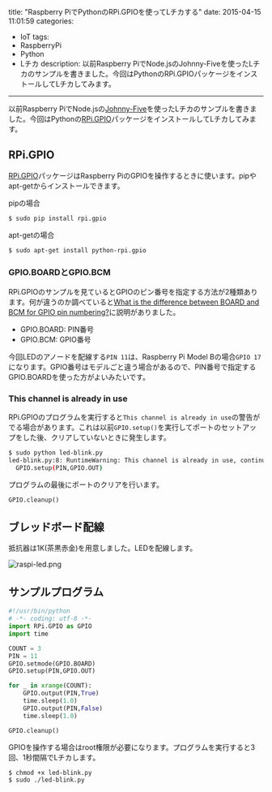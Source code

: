 title: "Raspberry PiでPythonのRPi.GPIOを使ってLチカする"
date: 2015-04-15 11:01:59
categories:
 - IoT
tags:
 - RaspberryPi
 - Python
 - Lチカ
description: 以前Raspberry PiでNode.jsのJohnny-Fiveを使ったLチカのサンプルを書きました。今回はPythonのRPi.GPIOパッケージをインストールしてLチカしてみます。
---

以前Raspberry PiでNode.jsの[Johnny-Five](2015/03/31/raspberrypi-raspi-io-wiringpi-led-blinking/)を使ったLチカのサンプルを書きました。今回はPythonの[RPi.GPIO](https://pypi.python.org/pypi/RPi.GPIO)パッケージをインストールしてLチカしてみます。

<!-- more -->

## RPi.GPIO

[RPi.GPIO](https://pypi.python.org/pypi/RPi.GPIO)パッケージはRaspberry PiのGPIOを操作するときに使います。pipやapt-getからインストールできます。

pipの場合

``` bash
$ sudo pip install rpi.gpio
```

apt-getの場合

``` bash
$ sudo apt-get install python-rpi.gpio
```

### GPIO.BOARDとGPIO.BCM

RPi.GPIOのサンプルを見ているとGPIOのピン番号を指定する方法が2種類あります。何が違うのか調べていると[What is the difference between BOARD and BCM for GPIO pin numbering?](http://raspberrypi.stackexchange.com/questions/12966/what-is-the-difference-between-board-and-bcm-for-gpio-pin-numbering)に説明がありました。

* GPIO.BOARD: PIN番号
* GPIO.BCM: GPIO番号

今回LEDのアノードを配線する`PIN 11`は、Raspberry Pi Model Bの場合`GPIO 17`になります。GPIO番号はモデルごと違う場合があるので、PIN番号で指定するGPIO.BOARDを使った方がよいみたいです。


### This channel is already in use

RPi.GPIOのプログラムを実行すると`This channel is already in use`の警告がでる場合があります。これは以前`GPIO.setup()`を実行してポートのセットアップをした後、クリアしていないときに発生します。

```bash
$ sudo python led-blink.py
led-blink.py:8: RuntimeWarning: This channel is already in use, continuing anyway.  Use GPIO.setwarnings(False) to disable warnings.
  GPIO.setup(PIN,GPIO.OUT)
```

プログラムの最後にポートのクリアを行います。

``` python
GPIO.cleanup()
```

## ブレッドボード配線

抵抗器は1K(茶黒赤金)を用意しました。LEDを配線します。

![raspi-led.png](/2015/04/15/raspberrypi-led-blink/raspi-led.png)

## サンプルプログラム

```python ~/python_apps/led-blink.py
#!/usr/bin/python
# -*- coding: utf-8 -*-
import RPi.GPIO as GPIO
import time

COUNT = 3
PIN = 11
GPIO.setmode(GPIO.BOARD)
GPIO.setup(PIN,GPIO.OUT)

for _ in xrange(COUNT):
    GPIO.output(PIN,True)
    time.sleep(1.0)
    GPIO.output(PIN,False)
    time.sleep(1.0)

GPIO.cleanup()
```

GPIOを操作する場合はroot権限が必要になります。プログラムを実行すると3回、1秒間隔でLチカします。

``` bash
$ chmod +x led-blink.py
$ sudo ./led-blink.py
```


